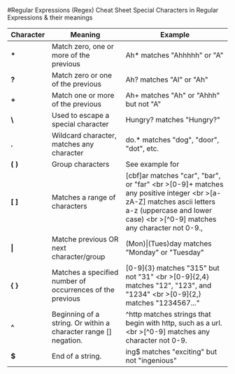 #Regular Expressions (Regex) Cheat Sheet
Special Characters in Regular Expressions & their meanings

Character | Meaning | Example 
--- | --- | ---
**\*** | Match zero, one or more of the previous | Ah* matches "Ahhhhh" or "A"
**?**	| Match zero or one of the previous	| Ah? matches "Al" or "Ah"
**+**| Match one or more of the previous	| Ah+ matches "Ah" or "Ahhh" but not "A"
**\\**| Used to escape a special character	| Hungry\? matches "Hungry?"
**.**	| Wildcard character, matches any character	| do.* matches "dog", "door", "dot", etc.
**( )**	| Group characters	| See example for |
**[ ]**	| Matches a range of characters	| [cbf]ar matches "car", "bar", or "far" <br \>[0-9]+ matches any positive integer <br \>[a-zA-Z] matches ascii letters a-z (uppercase and lower case) <br \>[^0-9] matches any character not 0-9.,  
**\|** | Matche previous OR next character/group	| (Mon)\|(Tues)day matches "Monday" or "Tuesday"
**{ }**	| Matches a specified number of occurrences of the previous	| [0-9]{3} matches "315" but not "31" <br \>[0-9]{2,4} matches "12", "123", and "1234" <br \>[0-9]{2,} matches "1234567..."
**^** | Beginning of a string. Or within a character range [] negation. |	^http matches strings that begin with http, such as a url. <br \>[^0-9] matches any character not 0-9.
**$** | End of a string.	| ing$ matches "exciting" but not "ingenious"

